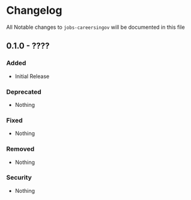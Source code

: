 # Changelog
All Notable changes to `jobs-careersingov` will be documented in this file

## 0.1.0 - ????

### Added
- Initial Release

### Deprecated
- Nothing

### Fixed
- Nothing

### Removed
- Nothing

### Security
- Nothing
